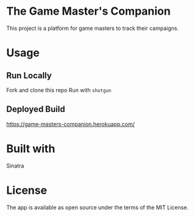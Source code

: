 # The Game Master's Companion

This project is a platform for game masters to track their campaigns.

# Usage
## Run Locally
  Fork and clone this repo
  Run with `shotgun`
  
## Deployed Build
  https://game-masters-companion.herokuapp.com/


# Built with
  Sinatra


# License
  The app is available as open source under the terms of the MIT License.
